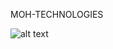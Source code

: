 

MOH-TECHNOLOGIES

![alt text](https://external-content.duckduckgo.com/iu/?u=https%3A%2F%2Fmedia1.tenor.com%2Fimages%2F34ac31c2ab7103586c407ec93ee15e7d%2Ftenor.gif%3Fitemid%3D14181664&f=1&nofb=1)


